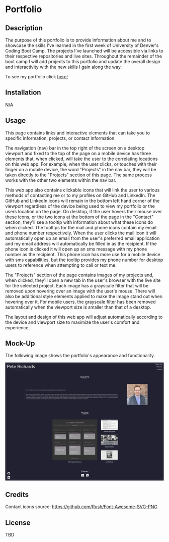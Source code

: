 # Portfolio

## Description

The purpose of this portfolio is to provide information about me and to showcase the skills I've learned in the first week of University of Denver's Coding Boot Camp. The projects I've launched will be accessible via links to their respective repositories and live sites. Throughout the remainder of the boot camp I will add projects to this portfolio and update the overall design and interactivity with the new skills I gain along the way.

To see my portfolio click [here!](https://prich57.github.io/portfolio)

## Installation

N/A

## Usage

This page contains links and interactive elements that can take you to specific information, projects, or contact information.

The navigation (nav) bar in the top right of the screen on a desktop viewport and fixed to the top of the page on a mobile device has three elements that, when clicked, will take the user to the correlating locations on this web app. For example, when the user clicks, or touches with their finger on a mobile device, the word "Projects" in the nav bar, they will be taken directly to the "Projects" section of this page. The same process works with the other two elements within the nav bar.

This web app also contains clickable icons that will link the user to various methods of contacting me or to my profiles on GitHub and LinkedIn. The GitHub and LinkedIn icons will remain in the bottom left hand corner of the viewport regardless of the device being used to view my portfolio or the users location on the page. On desktop, if the user hovers their mouse over these icons, or the two icons at the bottom of the page in the "Contact" section, they'll see a tooltip with information about what these icons do when clicked. The tooltips for the mail and phone icons contain my email and phone number respectively. When the user clicks the mail icon it will automatically open up an email from the user's preferred email application and my email address will automatically be filled in as the recipient. If the phone icon is clicked it will open up an sms message with my phone number as the recipient. This phone icon has more use for a mobile device with sms capabilities, but the tooltip provides my phone number for desktop users to reference when attempting to call or text me.

The "Projects" section of the page contains images of my projects and, when clicked, they'll open a new tab in the user's browser with the live site for the selected project. Each image has a grayscale filter that will be removed upon hovering over an image with the user's mouse. There will also be additional style elements applied to make the image stand out when hovering over it. For mobile users, the grayscale filter has been removed automatically when the viewport size is smaller than that of a desktop.

The layout and design of this web app will adjust automatically according to the device and viewport size to maximize the user's comfort and experience.

## Mock-Up

The following image shows the portfolio's appearance and functionality.

![Screenshot of portfolio](./assets/images/portfolio-screenshot.png)

## Credits

Contact icons source: https://github.com/Rush/Font-Awesome-SVG-PNG

## License

TBD

